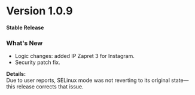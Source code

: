 # Version 1.0.9  
**Stable Release**

### What's New
- Logic changes: added IP Zapret 3 for Instagram.
- Security patch fix.

**Details:**  
Due to user reports, SELinux mode was not reverting to its original state—this release corrects that issue.  
